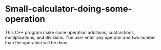 # Small-calculator-doing-some-operation
This C++ program make some operation additions, subtractions, multiplications, and divisions. 
The user enter any operator and two number than the operation will be done.
